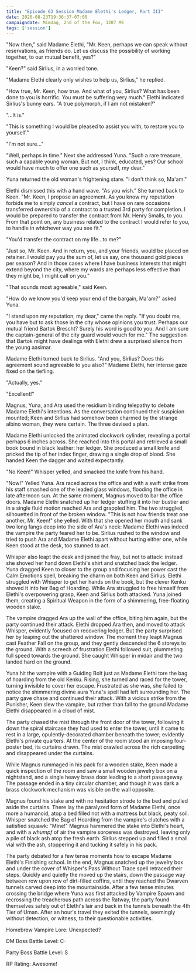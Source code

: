 ```yaml
---
title: "Episode 63 Session Madame Elethi's Ledger, Part III"
date: 2020-08-23T19:36:37-07:00
campaigndate: Mimdag, 2nd of the Fox, 3207 ME
tags: ['session']
---
```


"Now then," said Madame Elethi, "Mr. Keen, perhaps we can speak without reservations, as friends do. Let us discuss the possibility of working together, to our mutual benefit, yes?"

"Keen?" said Sirlius, in a worried tone.

"Madame Elethi clearly only wishes to help us, Sirlius," he replied. 

"How true, Mr. Keen, how true. And what of you, Sirlius? What has been done to you is horrific. You must be suffering very much." Elethi indicated Sirlius's bunny ears. "A true polymorph, if I am not mistaken?"

"...It is."

"This is something I would be pleased to assist you with, to restore you to yourself."

"I'm not sure..."

"Well, perhaps in time." Next she addressed Yuna. "Such a rare treasure, such a capable young woman. But not, I think, educated, yes? Our school would have much to offer one such as yourself, my dear."

Yuna returned the old woman's frightening stare. "I don't think so, Ma'am."

Elethi dismissed this with a hand wave. "As you wish." She turned back to Keen. "Mr. Keen, I propose an agreement. As you know my reputation forbids me to simply *cancel* a contract, but I have on rare occasions transferred ownership of a contract to a trusted 3rd party for completion. I would be prepared to transfer the contract from Mr. Henry Smalls, to you. From that point on, any business related to the contract I would refer to you, to handle in whichever way you see fit."

"You'd transfer the contract on my life...to me?"

"Just so, Mr. Keen. And in return, you, and your friends, would be placed on retainer. I would pay you the sum of, let us say, one thousand gold pieces per season? And in those cases where I have business interests that might extend beyond the city, where my wards are perhaps less effective than they might be, I might call on you."

"That sounds most agreeable," said Keen.

"How do we know you'd keep your end of the bargain, Ma'am?" asked Yuna.

"I stand upon my reputation, my dear," came the reply. "If you doubt me, you have but to ask those in the city whose opinions you trust. Perhaps our mutual friend Bartok Brescht? Surely his word is good to you. And I am sure the captain-general of the city guard would vouch for me." The suggestion that Bartok might have dealings with Elethi drew a surprised silence from the young aasimar.

Madame Elethi turned back to Sirlius. "And you, Sirlius? Does this agreement sound agreeable to you also?" Madame Elethi, her intense gaze fixed on the tiefling.

"Actually, yes."

"Excellent!"

Magnus, Yuna, and Ara used the residium binding telepathy to debate Madame Elethi's intentions. As the conversation continued their suspicion mounted; Keen and Sirlius had somehow been charmed by the strange albino woman, they were certain. The three devised a plan.

Madame Elethi unlocked the animated clockwork cylinder, revealing a portal perhaps 6 inches across. She reached into this portal and retrieved a small book bound in black leather: her ledger. She produced a small knife and pricked the tip of her index finger, drawing a single drop of blood. She handed Keen the dagger and waited expectantly.

"No Keen!" Whisper yelled, and smacked the knife from his hand.

"Now!" Yelled Yuna. Ara raced across the office and with a swift strike from his staff smashed one of the leaded glass windows, flooding the office in late afternoon sun. At the same moment, Magnus moved to bar the office doors. Madame Elethi snatched up her ledger stuffing it into her bustier and 
in a single fluid motion reached Ara and grappled him. The two struggled, silhouetted in front of the broken window. "This is not how friends treat one another, Mr. Keen!" she yelled. With that she opened her mouth and sank two long fangs deep into the side of Ara's neck: Madame Elethi was indeed the vampire the party feared her to be. Sirlius rushed to the window and tried to push Ara and Madame Elethi apart without hurting either one, while Keen stood at the desk, too stunned to act. 

Whisper also leapt the desk and joined the fray, but not to attack: instead she shoved her hand down Elethi's shirt and snatched back the ledger. Yuna dragged Keen to closer to the group and focusing her power cast the Calm Emotions spell, breaking the charm on both Keen and Sirlius. Elethi struggled with Whisper to get her hands on the book, but the clever Kenku shoved it into her Bag of Hoarding. While Ara struggled to free himself from Elethi's overpowering grasp, Keen and Sirlius both attacked. Yuna joined them, creating a Spiritual Weapon in the form of a shimmering, free-floating wooden stake.

The vampire dragged Ara up the wall of the office, biting him again, but the party continued their attack. Elethi dropped Ara then, and moved to attack Whisper, evidently focused on recovering ledger. But the party surprised her by leaping out the shattered window. The moment they leapt Magnus cast Feather Fall on the group, and they gently descended the 6 storeys to the ground. With a screech of frustration Elethi followed suit, plummeting full speed towards the ground. She caught Whisper in midair and the two landed hard on the ground.

Yuna hit the vampire with a Guiding Bolt just as Madame Elethi tore the bag of hoarding from the old Kenku. Rising, she turned and raced for the tower, turning invisible to cover her escape. Frustrated as she was, she failed to notice the shimmering divine aura Yuna's spell had left surrounding her. The party gave chase and continued their attack. With a vicious strike from the Punisher, Keen slew the vampire, but rather than fall to the ground Madame Elethi disappeared in a cloud of mist.

The party chased the mist through the front door of the tower, following it down the spiral staircase they had used to enter the tower, until it came to rest in a large, opulently-decorated chamber beneath the tower; evidently Elethi's private quarters. At the center of the room stood an imposing four-poster bed, its curtains drawn. The mist crawled across the rich carpeting and disappeared under the curtains.

While Magnus rummaged in his pack for a wooden stake, Keen made a quick inspection of the room and saw a small wooden jewelry box on a nightstand, and a single heavy brass door leading to a short passageway. The passage ended in a tiny circular chamber, and though it was dark a brass clockwork mechanism was visible on the wall opposite.

Magnus found his stake and with no hesitation strode to the bed and pulled aside the curtains. There lay the paralyzed form of Madame Elethi, once more a humanoid, atop a bed filled not with a mattress but black, peaty soil. Whisper snatched the Bag of Hoarding from the vampire's clutches with a satisfied squawk: "Mine!" Magnus hammered the stake into Elethi's heart, and with a *whumpf* of air the vampire sorceress was destroyed, leaving only a pile of black ash atop the fresh earth. Sirlius stepped up and filled a small vial with the ash, stoppering it and tucking it safely in his pack.

The party debated for a few tense moments how to escape Madame Elethi's Finishing school. In the end, Magnus snatched up the jewelry box and under the cover of Whisper's Pass Without Trace spell retraced their steps. Quickly and quietly the moved up the stairs, down the passage way between row upon row of dirt-filled coffins, until they reached the Dwarven tunnels carved deep into the mountainside. After a few tense minutes crossing the bridge where Yuna was first attacked by Vampire Spawn and recrossing the treacherous path across the Ratway, the party found themselves safely out of Elethi's lair and back in the tunnels beneath the 4th Tier of Uman. After an hour's travel they exited the tunnels, seemingly without detection, or witness, to their questionable activities.


Homebrew Vampire Lore: Unexpected?

DM Boss Battle Level: C-

Party Boss Battle Level: S

RP Rating: Awesome!
